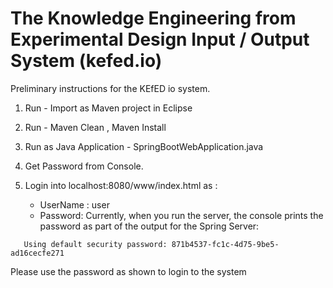 # The Knowledge Engineering from Experimental Design Input / Output System (kefed.io)

Preliminary instructions for the KEfED io system. 

1. Run - Import as Maven project in Eclipse
2. Run - Maven Clean , Maven Install
3. Run as Java Application - SpringBootWebApplication.java

4. Get Password from Console.
5. Login into localhost:8080/www/index.html as :
    * UserName : user
    * Password: Currently, when you run the server, the console prints the password as part of the output for the Spring Server:
```
   Using default security password: 871b4537-fc1c-4d75-9be5-ad16cecfe271
```
Please use the password as shown to login to the system 
